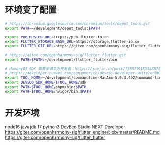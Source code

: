 # 环境变了配置
```bash
# https://chromium.googlesource.com/chromium/tools/depot_tools.git
export PATH=~/development/depot_tools:$PATH

export PUB_HOSTED_URL=https://pub.flutter-io.cn
export FLUTTER_STORAGE_BASE_URL=https://storage.flutter-io.cn
export FLUTTER_GIT_URL=https://gitee.com/openharmony-sig/flutter_flutter.git

# https://gitee.com/openharmony-sig/flutter_flutter.git
export PATH=$PATH:~/development/flutter_flutter/bin

# HamonyOS SDK 需要申请华为开发者：https://juejin.cn/post/7355779183148875803
# https://developer.huawei.com/consumer/cn/deveco-developer-suite/enabling/kit?currentPage=1&pageSize=100
export TOOL_HOME=~/development/commandline-MacArm-5.0.3.402/command-line-tools
export DEVECO_SDK_HOME=$TOOL_HOME/sdk
export PATH=$TOOL_HOME/ohpm/bin:$PATH
export PATH=$TOOL_HOME/hvigor/bin:$PATH

```

# 开发环境
node16
java jdk 17
python3
DevEco Studio NEXT Developer
https://gitee.com/openharmony-sig/flutter_engine/blob/master/README.md
https://gitee.com/openharmony-sig/flutter_flutter
